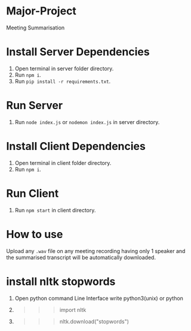 # Major-Project

Meeting Summarisation

# Install Server Dependencies

1. Open terminal in server folder directory.
2. Run `npm i`.
3. Run `pip install -r requirements.txt`.

# Run Server

1. Run `node index.js` or `nodemon index.js` in server directory.

# Install Client Dependencies

1. Open terminal in client folder directory.
2. Run `npm i`.

# Run Client

1. Run `npm start` in client directory.

# How to use

Upload any `.wav` file on any meeting recording having only 1 speaker and the summarised transcript will be automatically downloaded.

# install nltk stopwords

1. Open python command Line Interface write python3(unix) or python
2. > > > import nltk
3. > > > nltk.download("stopwords")
